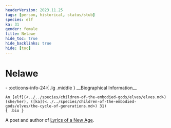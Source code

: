 ```yaml
---
headerVersion: 2023.11.25
tags: [person, historical, status/stub]
species: elf
ka: 31
gender: female
title: Nelawe
hide_toc: true
hide_backlinks: true
hide: [toc]
---
```

# Nelawe
<div class="grid cards ext-narrow-margin ext-one-column" markdown>
- :octicons-info-24:{ .lg .middle } __Biographical Information__

    An [elf](<../../species/children-of-the-embodied-gods/elves/elves.md>) (she/her), ([ka](<../../species/children-of-the-embodied-gods/elves/the-cycle-of-generations.md>) 31)  
    { .bio }

</div>


A poet and author of [Lyrics of a New Age](<../../things/books/lyrics-of-a-new-age.md>).

